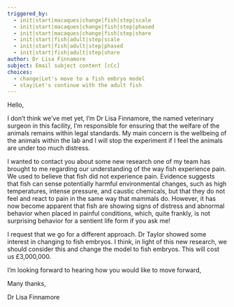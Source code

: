 ```yaml
---
triggered_by:
  - init|start|macaques|change|fish|step|scale
  - init|start|macaques|change|fish|step|phased
  - init|start|macaques|change|fish|step|share
  - init|start|fish|adult|step|scale
  - init|start|fish|adult|step|phased
  - init|start|fish|adult|step|share
author: Dr Lisa Finnamore
subject: Email subject content [cCc]
choices:
  - change|Let's move to a fish embryo model
  - stay|Let's continue with the adult fish
---
```

Hello, 

I don’t think we’ve met yet, I’m Dr Lisa Finnamore, the named veterinary surgeon in this facility, I’m responsible for ensuring that the welfare of the animals remains within legal standards. My main concern is the wellbeing of the animals within the lab and I will stop the experiment if I feel the animals are under too much distress. 

I wanted to contact you about some new research one of my team has brought to me regarding our understanding of the way fish experience pain. We used to believe that fish did not experience pain. Evidence suggests that fish can sense potentially harmful environmental changes, such as high temperatures, intense pressure, and caustic chemicals, but that they do not feel and react to pain in the same way that mammals do. However, it has now become apparent that fish are showing signs of distress and abnormal behavior when placed in painful conditions, which, quite frankly, is not surprising behavior for a sentient life form if you ask me! 

I request that we go for a different approach. Dr Taylor showed some interest in changing to fish embryos. I think, in light of this new research, we should consider this and change the model to fish embryos. This will cost us £3,000,000.
 
I’m looking forward to hearing how you would like to move forward,

Many thanks,

Dr Lisa Finnamore
